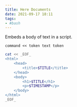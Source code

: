 ```yaml
---
title: Here Documents
date: 2021-09-17 18:11
tags:
- #bash
---
```


Embeds a body of text in a script.

`command << token text token`

``` bash
cat << _EOF_
<html>
    <head>
        <title>$TITLE</title>
    </head>
    <body>
        <h1>$TITLE</h1>
        <p>$TIMESTAMP</p>
    </body>
</html>
_EOF_
```
